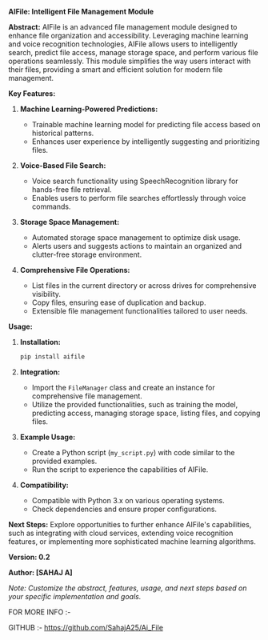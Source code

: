 **AIFile: Intelligent File Management Module**

**Abstract:**
AIFile is an advanced file management module designed to enhance file organization and accessibility. Leveraging machine learning and voice recognition technologies, AIFile allows users to intelligently search, predict file access, manage storage space, and perform various file operations seamlessly. This module simplifies the way users interact with their files, providing a smart and efficient solution for modern file management.

**Key Features:**
1. **Machine Learning-Powered Predictions:**
   - Trainable machine learning model for predicting file access based on historical patterns.
   - Enhances user experience by intelligently suggesting and prioritizing files.

2. **Voice-Based File Search:**
   - Voice search functionality using SpeechRecognition library for hands-free file retrieval.
   - Enables users to perform file searches effortlessly through voice commands.

3. **Storage Space Management:**
   - Automated storage space management to optimize disk usage.
   - Alerts users and suggests actions to maintain an organized and clutter-free storage environment.

4. **Comprehensive File Operations:**
   - List files in the current directory or across drives for comprehensive visibility.
   - Copy files, ensuring ease of duplication and backup.
   - Extensible file management functionalities tailored to user needs.

**Usage:**
1. **Installation:**
   ```bash
   pip install aifile
   ```

2. **Integration:**
   - Import the `FileManager` class and create an instance for comprehensive file management.
   - Utilize the provided functionalities, such as training the model, predicting access, managing storage space, listing files, and copying files.

3. **Example Usage:**
   - Create a Python script (`my_script.py`) with code similar to the provided examples.
   - Run the script to experience the capabilities of AIFile.

4. **Compatibility:**
   - Compatible with Python 3.x on various operating systems.
   - Check dependencies and ensure proper configurations.

**Next Steps:**
Explore opportunities to further enhance AIFile's capabilities, such as integrating with cloud services, extending voice recognition features, or implementing more sophisticated machine learning algorithms.

**Version: 0.2**

**Author: [SAHAJ A]**

*Note: Customize the abstract, features, usage, and next steps based on your specific implementation and goals.*

FOR MORE INFO :-

GITHUB :- https://github.com/SahajA25/Ai_File